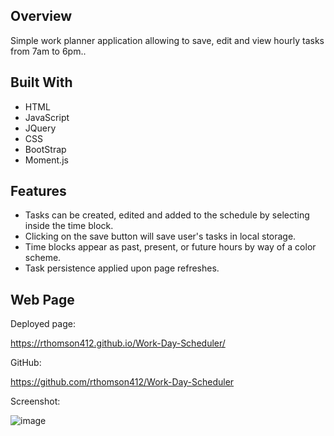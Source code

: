 ## Overview
Simple  work planner application allowing to save, edit and view hourly tasks from 7am to 6pm..

## Built With
* HTML
* JavaScript
* JQuery 
* CSS
* BootStrap
* Moment.js

## Features
* Tasks can be created, edited and added to the schedule by selecting inside the time block.
* Clicking on the save button will save user's tasks in local storage.
* Time blocks appear as past, present, or future hours by way of a color scheme.
* Task persistence applied upon page refreshes.

## Web Page
Deployed page:

https://rthomson412.github.io/Work-Day-Scheduler/

GitHub:

https://github.com/rthomson412/Work-Day-Scheduler

Screenshot:

![image](https://user-images.githubusercontent.com/96792780/160842300-f2a657d1-7185-4a4e-a3fa-d1ec7803f01b.png)
